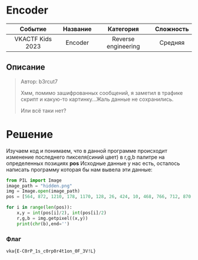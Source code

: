# Encoder

|   Cобытие   | Название | Категория | Сложность |
| :---------: | :------: | :-------: | :-------: |
| VKACTF Kids 2023 |  Encoder |  Reverse engineering  |  Средняя  |

## Описание

>Автор: b3rcut7
>
>Хмм, помимо зашифрованных сообщений, я заметил в трафике скрипт и какую-то картинку...Жаль данные не сохранились.
>
>Или всё таки нет?

# Решение

Изучаем код и понимаем, что в данной программе происходит изменение последнего пикселя(синий цвет) в r,g,b палитре на определенных позициях **pos**
Исходные данные у нас есть, осталось написать программу которая бы нам вывела эти данные:

```python
from PIL import Image
image_path = "hidden.png" 
img = Image.open(image_path)
pos = [564, 872, 1210, 178, 1170, 128, 26, 424, 10, 468, 766, 712, 870, 1176, 454, 1150, 1078, 400, 1114, 1106, 1206, 1016, 1234, 382, 138, 804, 578, 412, 796, 144, 148, 368, 736, 724]

for i in range(len(pos)):
    x,y = int(pos[i]/2), int(pos[i]/2)
    r,g,b = img.getpixel((x,y))
    print(chr(b),end='')
```

### Флаг

```
vka{E-C0rP_1s_c0rp0r4t1on_0F_3V!L}
```
